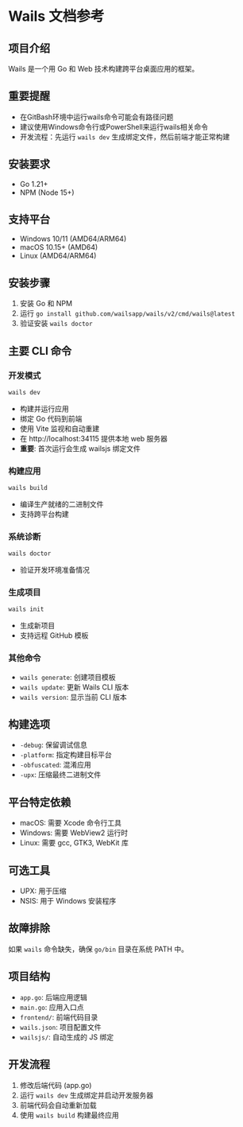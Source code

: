 # Wails 文档参考

## 项目介绍
Wails 是一个用 Go 和 Web 技术构建跨平台桌面应用的框架。

## 重要提醒
- 在GitBash环境中运行wails命令可能会有路径问题
- 建议使用Windows命令行或PowerShell来运行wails相关命令
- 开发流程：先运行 `wails dev` 生成绑定文件，然后前端才能正常构建

## 安装要求
- Go 1.21+
- NPM (Node 15+)

## 支持平台
- Windows 10/11 (AMD64/ARM64)
- macOS 10.15+ (AMD64)
- Linux (AMD64/ARM64)

## 安装步骤
1. 安装 Go 和 NPM
2. 运行 `go install github.com/wailsapp/wails/v2/cmd/wails@latest`
3. 验证安装 `wails doctor`

## 主要 CLI 命令

### 开发模式
```bash
wails dev
```
- 构建并运行应用
- 绑定 Go 代码到前端
- 使用 Vite 监视和自动重建
- 在 http://localhost:34115 提供本地 web 服务器
- **重要**: 首次运行会生成 wailsjs 绑定文件

### 构建应用
```bash
wails build
```
- 编译生产就绪的二进制文件
- 支持跨平台构建

### 系统诊断
```bash
wails doctor
```
- 验证开发环境准备情况

### 生成项目
```bash
wails init
```
- 生成新项目
- 支持远程 GitHub 模板

### 其他命令
- `wails generate`: 创建项目模板
- `wails update`: 更新 Wails CLI 版本
- `wails version`: 显示当前 CLI 版本

## 构建选项
- `-debug`: 保留调试信息
- `-platform`: 指定构建目标平台
- `-obfuscated`: 混淆应用
- `-upx`: 压缩最终二进制文件

## 平台特定依赖
- macOS: 需要 Xcode 命令行工具
- Windows: 需要 WebView2 运行时
- Linux: 需要 gcc, GTK3, WebKit 库

## 可选工具
- UPX: 用于压缩
- NSIS: 用于 Windows 安装程序

## 故障排除
如果 `wails` 命令缺失，确保 `go/bin` 目录在系统 PATH 中。

## 项目结构
- `app.go`: 后端应用逻辑
- `main.go`: 应用入口点
- `frontend/`: 前端代码目录
- `wails.json`: 项目配置文件
- `wailsjs/`: 自动生成的 JS 绑定

## 开发流程
1. 修改后端代码 (app.go)
2. 运行 `wails dev` 生成绑定并启动开发服务器
3. 前端代码会自动重新加载
4. 使用 `wails build` 构建最终应用